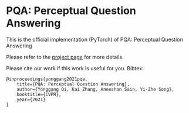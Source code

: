 # PQA: Perceptual Question Answering
This is the official implementation (PyTorch) of PQA: Perceptual Question Answering

Please refer to the <a href="https://qugank.github.io/" target="_blank">project page</a> for more details.

Please cite our work if this work is useful for you. Bibtex:

    @inproceedings{yonggang2021pqa,
        title={PQA: Perceptual Question Answering},
        author={Yonggang Qi, Kai Zhang, Aneeshan Sain, Yi-Zhe Song},
        booktitle={CVPR},
        year={2021}
    }